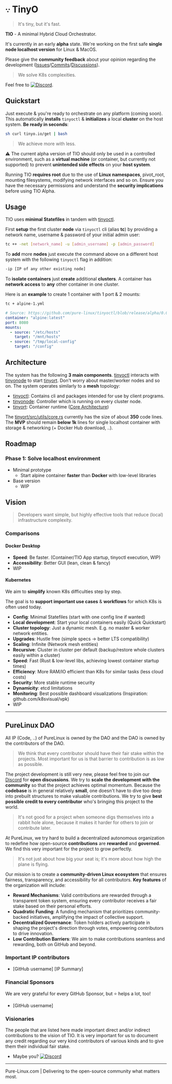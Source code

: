 # 𐬺 TinyO

<blockquote>
 <span>
    It's tiny, but it's fast.
 </span>
</blockquote>

**TIO** - A minimal Hybrid Cloud Orchestrator.

It's currently in an early **alpha** state.
We're working on the first safe **single node localhost version** for Linux & MacOS.

Please give the **community feedback** about your opinion regarding the development ([Issues](https://github.com/pure-linux/tinyo/issues)/[Commits](https://github.com/pure-linux/tinyo/commits)/[Discussions](https://github.com/pure-linux/tinyo/discussions)).

<blockquote>
 <span>
    We solve K8s complexities.
 </span>
</blockquote>

Feel free to [![Discord](https://img.shields.io/badge/discord-join-7289DA.svg?logo=discord&longCache=true&style=flat)](https://discord.gg/ERKBk6ArnQ).

## Quickstart

Just execute & you're ready to orchestrate on any platform (coming soon). This automatically **installs** ```tinyoctl``` & **initializes** a local **cluster** on the host system. **Be ready in seconds**:

```bash
sh curl tinyo.io/get | bash
```

<blockquote>
 <span>
    We achieve more with less.
 </span>
</blockquote>

⚠️ The current alpha version of TIO should only be used in a controlled environment, such as a **virtual machine** (or container, but currently not supported) to prevent **unintended side effects** on your **host system**.

Running TIO **requires root** due to the use of **Linux namespaces**, pivot_root, mounting filesystems, modifying network interfaces and so on.
Ensure you have the necessary permissions and understand the **security implications** before using TIO Alpha.

## Usage

TIO uses **minimal Statefiles** in tandem with [tinyoctl](https://github.com/pure-linux/tinyoctl).

First **setup** the first cluster **node** via ```tinyoctl``` cli (alias **tc**) by providing a network name, username & password of your initial admin user:
```sh
tc ++ -net [network_name] -u [admin_username] -p [admin_password]
```

To **add** more **nodes** just execute the command above on a different host system with the following ```tinyoctl``` flag in addition:
```sh
-ip [IP of any other existing node]
```

To **isolate containers** just **create** additional **clusters**. A container has **network access** to **any** other container in one cluster.

Here is an **example** to create 1 container with 1 port & 2 mounts:

```sh
tc + alpine-1.yml
```

```yaml
# Source: https://github.com/pure-linux/tinyoctl/blob/release/alpha/0.0.1/examples/basic/alpine-1.yml
container: "alpine:latest"
port: 8080
mounts:
  - source: "/etc/hosts"
    target: "/mnt/hosts"
  - source: "/tmp/local-config"
    target: "/config"
```

## Architecture

The system has the following **3 main components**. [tinyoctl](https://github.com/pure-linux/tinyoctl) interacts with [tinyonode](https://github.com/pure-linux/tinyonode) to start [tinyort](https://github.com/pure-linux/tinyort).
Don't worry about master/worker nodes and so on. The system operates similarly to a **mesh** topology:

- [tinyoctl](https://github.com/pure-linux/tinyoctl): Contains cli and packages intended for use by client programs.
- [tinyonode](https://github.com/pure-linux/tinyonode): Controller which is running on every cluster node.
- [tinyort](https://github.com/pure-linux/tinyort): Container runtime ([Core Architecture][tinyort-docs-utils-core-readme.md])

The [tinyort/src/utils/core.rs][tinyort-src-utils-core.rs] currently has the size of about **350** code lines. The **MVP** should remain **below 1k** lines for single localhost container with storage & networking (+ Docker Hub download, ..).

## Roadmap

### Phase 1: Solve localhost environment

- Minimal prototype
  - Start alpine container **faster** than **Docker** with low-level libraries
- Base version
  - WIP

## Vision

<blockquote>
 <span>
    Developers want simple, but highly effective tools that reduce (local) infrastructure complexity.
 </span>
</blockquote>

### Comparisons

#### Docker Desktop

- **Speed**: Be faster. (Container/TIO App startup, tinyoctl execution, WIP)
- **Accessibility**: Better GUI (lean, clean & fancy)
- WIP

#### Kubernetes

We aim to **simplify** known K8s difficulties step by step.

The goal is to **support important use cases** & **workflows** for which K8s is often used today.

- **Config**: Minimal Statefiles (start with one config line if wanted)
- **Local development**: Start your local containers easily (Quick Quickstart)
- **Cluster topology**: Just a dynamic mesh. E.g. no master & worker network entities.
- **Upgrades**: Hustle free (simple specs -> better LTS compatibility)
- **Scaling**: Infinite (Network mesh entities)
- **Recursive**: Cluster in cluster per default (backup/restore whole clusters easily within a cluster)
- **Speed**: Fast (Rust & low-level libs, achieving lowest container startup times)
- **Efficiency**: More RAM/IO efficient than K8s for similar tasks (less cloud costs)
- **Security**: More stable runtime security
- **Dynamicity**: etcd limitations
- **Monitoring**: Best possible dashboard visualizations (Inspiration: github.com/k8svisual/vpk)
- WIP

---

## PureLinux DAO

All IP (Code, ..) of PureLinux is owned by the DAO and the DAO is owned by the contributors of the DAO.

<blockquote>
 <span>
   We think that every contributor should have their fair stake within the projects. Most important for us is that barrier to contribution is as low as possible.
 </span>
</blockquote>

The project development is still very new, please feel free to join our [Discord][discord] for **open discussions**.
We try to **scale the development with the community** so that the project achieves optimal momentum.
Because the **codebase** is in general relatively **small**, one doesn't have to dive too deep into prebuilt structures to make valuable contributions.
We try to give **best possible credit to every contributor** who's bringing this project to the world.

<blockquote>
 <span>
   It's not good for a project when someone digs themselves into a rabbit hole alone, because it makes it harder for others to join or contribute later.
 </span>
</blockquote>

At PureLinux, we try hard to build a decentralized autonomous organization to redefine how open-source **contributions** are **rewarded** and **governed**. We find this very important for the project to grow perfectly.

<blockquote>
 <span>
   It's not just about how big your seat is; it's more about how high the plane is flying.
 </span>
</blockquote>

Our mission is to create a **community-driven Linux ecosystem** that ensures fairness, transparency, and accessibility for all contributors.
**Key features** of the organization will include:

- **Reward Mechanisms**: Valid contributions are rewarded through a transparent token system, ensuring every contributor receives a fair stake based on their personal efforts.
- **Quadratic Funding**: A funding mechanism that prioritizes community-backed initiatives, amplifying the impact of collective support.
- **Decentralized Governance**: Token holders actively participate in shaping the project's direction through votes, empowering contributors to drive innovation.
- **Low Contribution Barriers**: We aim to make contributions seamless and rewarding, both on GitHub and beyond.

### Important IP contributors

- [GitHub username] [IP Summary]

### Financial Sponsors

We are very grateful for every GitHub Sponsor, but ⭐️ helps a lot, too!

- [GitHub username]

### Visionaries

The people that are listed here made important direct and/or indirect contributions to the vision of TIO. It is very important for us to document any credit regarding our very kind contributors of various kinds and to give them their individual fair stake.

- Maybe you? [![Discord](https://img.shields.io/badge/discord-join-7289DA.svg?logo=discord&longCache=true&style=flat)](https://discord.gg/ERKBk6ArnQ)

---

Pure-Linux.com | Delivering to the open-source community what matters most.

[discord]: https://discord.gg/ERKBk6ArnQ
[tinyort-src-utils-core.rs]: https://github.com/pure-linux/tinyort/blob/release/alpha/0.0.1/src/utils/core.rs
[tinyort-docs-utils-core-readme.md]: https://github.com/pure-linux/tinyort/blob/release/alpha/0.0.1/docs/utils/core/README.md